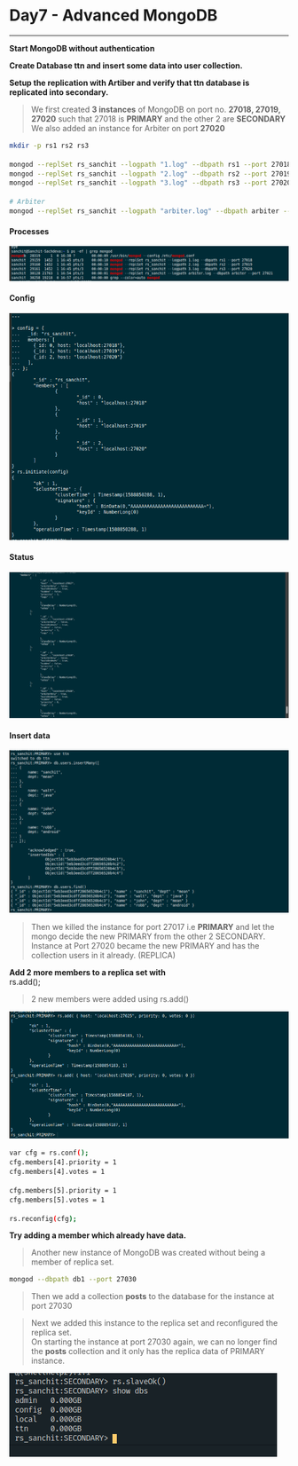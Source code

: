# Day7 - Advanced MongoDB   
---

**Start MongoDB without authentication**  

**Create Database ttn and insert some data into user collection.**  

**Setup the replication with Artiber and verify that ttn database is replicated into secondary.**

> We first created **3 instances** of MongoDB on port no. **27018, 27019, 27020** such that 27018 is **PRIMARY** and the other 2 are **SECONDARY**  
> We also added an instance for Arbiter on port **27020**

```sh
mkdir -p rs1 rs2 rs3

mongod --replSet rs_sanchit --logpath "1.log" --dbpath rs1 --port 27018 #PRIMARY
mongod --replSet rs_sanchit --logpath "2.log" --dbpath rs2 --port 27019 #SECONDARY
mongod --replSet rs_sanchit --logpath "3.log" --dbpath rs3 --port 27020 #SECONDARY

# Arbiter
mongod --replSet rs_sanchit --logpath "arbiter.log" --dbpath arbiter --port 27021 &
```
#### Processes
![Processes](./screenshots/SS1.png)  

#### Config
![Config](./screenshots/ss_config.png)

#### Status
![Status](./screenshots/ss2.png)  

#### Insert data 
![Insert](./screenshots/ss_insert.png)
> Then we killed the instance for port 27017 i.e **PRIMARY** and let the mongo decide the new PRIMARY from the other 2 SECONDARY.  
> Instance at Port 27020 became the new PRIMARY and has the collection users in it already. (REPLICA)

**Add 2 more members to a replica set with**   
rs.add();  
> 2 new members were added using rs.add()

![NewMember](./screenshots/ss_newMember.png)

```sh
var cfg = rs.conf();
cfg.members[4].priority = 1
cfg.members[4].votes = 1

cfg.members[5].priority = 1
cfg.members[5].votes = 1

rs.reconfig(cfg);
```

**Try adding a member which already have data.**

> Another new instance of MongoDB was created without being a member of replica set.

``` sh
mongod --dbpath db1 --port 27030
```

> Then we add a collection **posts** to the database for the instance at port 27030  

> Next we added this instance to the replica set and reconfigured the replica set.  
> On starting the instance at port 27030 again, we can no longer find the **posts** collection and it only has the replica data of PRIMARY instance.

![NewMember](./screenshots/ss_last.png)

